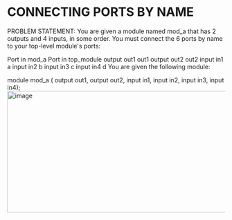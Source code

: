 # CONNECTING PORTS BY NAME
PROBLEM STATEMENT:
You are given a module named mod_a that has 2 outputs and 4 inputs, in some order. You must connect the 6 ports by name to your top-level module's ports:

Port in mod_a	Port in top_module
output out1	out1
output out2	out2
input in1	a
input in2	b
input in3	c
input in4	d
You are given the following module:

module mod_a ( output out1, output out2, input in1, input in2, input in3, input in4);<br/>
<img width="733" height="281" alt="image" src="https://github.com/user-attachments/assets/34d3691e-d728-4dd6-9d94-dc805565e799" />


